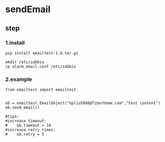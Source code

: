 # sendEmail

## step
### 1.install
```
pip install emailtest-1.0.tar.gz

mkdir /etc/zabbix
cp alarm_email.conf /etc/zabbix

```
### 2.example
```
from emailtest import emailtest


eb = emailtest.EmailObject("hpliu5898@fiberhome.com","test content")
eb.send_email()

#tips:
#increase timeout:
#    eb.timeout = 10
#increase retry times:
#    eb.retry = 5
```